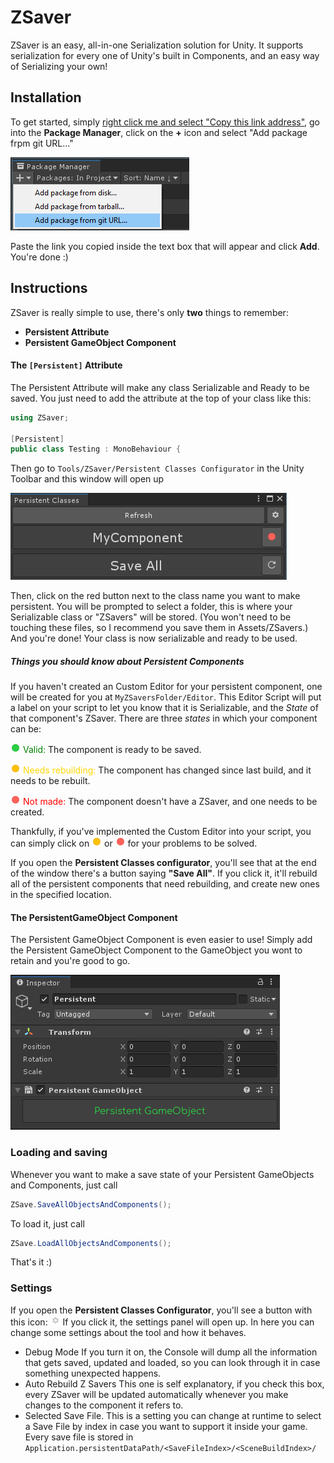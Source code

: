 # ZSaver
ZSaver is an easy, all-in-one Serialization solution for Unity. It supports serialization for every one of Unity's built in Components, and an easy way of Serializing your own!
## Installation
To get started, simply [right click me and select "Copy this link address"](https://github.com/Ziplaw/ZSave.git), go into the **Package Manager**, click on the **+** icon and select "Add package frpm git URL..."

 ![no image :(](Scripts/Editor/Resources/README/package_manager_tut.png)

 Paste the link you copied inside the text box that will appear and click **Add**.
You're done :)
## Instructions
ZSaver is really simple to use, there's only **two** things to remember:

 - **Persistent Attribute**
 - **Persistent GameObject Component**

#### The ```[Persistent]``` Attribute
The Persistent Attribute will make any class Serializable and Ready to be saved. You just need to add the attribute at the top of your class like this:
```cs
using ZSaver;

[Persistent]
public class Testing : MonoBehaviour {
```
Then go to ```Tools/ZSaver/Persistent Classes Configurator``` in the Unity Toolbar and this window will open up

 ![no image :(](Scripts/Editor/Resources/README/configurator_tut.png)

Then, click on the red button next to the class name you want to make persistent.
You will be prompted to select a folder, this is where your Serializable class or "ZSavers" will be stored. (You won't need to be touching these files, so I recommend you save them in Assets/ZSavers.)
And you're done! Your class is now serializable and ready to be used.
##### Things you should know about Persistent Components
If you haven't created an Custom Editor for your persistent component, one will be created for you at ```MyZSaversFolder/Editor```.
This Editor Script will put a label on your script to let you know that it is Serializable, and the _State_ of that component's ZSaver.
There are three _states_ in which your component can be:

![no image :(](Scripts/Editor/Resources/valid.png) <span style="color: green;">Valid:</span> The component is ready to be saved.

![no image :(](Scripts/Editor/Resources/needs_rebuilding.png) <span style="color: gold;">Needs rebuilding:</span> The component has changed since last build, and it needs to be rebuilt.

![no image :(](Scripts/Editor/Resources/not_made.png) <span style="color: red;">Not made:</span> The component doesn't have a ZSaver, and one needs to be created.

Thankfully, if you've implemented the Custom Editor into your script, you can simply click on ![no image :(](Scripts/Editor/Resources/needs_rebuilding.png) or ![no image :(](Scripts/Editor/Resources/not_made.png) for your problems to be solved.

If you open the **Persistent Classes configurator**, you'll see that at the end of the window there's a button saying **"Save All"**. If you click it, it'll rebuild all of the persistent components that need rebuilding, and create new ones in the specified location.

 #### The PersistentGameObject Component
The Persistent GameObject Component is even easier to use!
Simply add the Persistent GameObject Component to the GameObject you wont to retain and you're good to go.

![no image :(](Scripts/Editor/Resources/README/persistent_go_tut.png)

### Loading and saving
Whenever you want to make a save state of your Persistent GameObjects and Components, just call 
```cs
ZSave.SaveAllObjectsAndComponents();
```
To load it, just call 
```cs
ZSave.LoadAllObjectsAndComponents();
```
That's it :)

### Settings
If you open the **Persistent Classes Configurator**, you'll see a button with this icon: ![no image :(](Scripts/Editor/Resources/cog.png)
If you click it, the settings panel will open up. In here you can change some settings about the tool and how it behaves.
 - Debug Mode
 If you turn it on, the Console will dump all the information that gets saved, updated and loaded, so you can look through it in case something unexpected happens.
 - Auto Rebuild Z Savers
 This one is self explanatory, if you check this box, every ZSaver will be updated automatically whenever you make changes to the component it refers to.
 - Selected Save File. This is a setting you can change at runtime to select a Save File by index in case you want to support it inside your game. Every save file is stored in ```Application.persistentDataPath/<SaveFileIndex>/<SceneBuildIndex>/```
